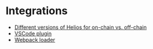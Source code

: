 # Integrations

  * [Different versions of Helios for on-chain vs. off-chain](./different-versions.md)
  * [VSCode plugin](./vscode.md)
  * [Webpack loader](./webpack.md)